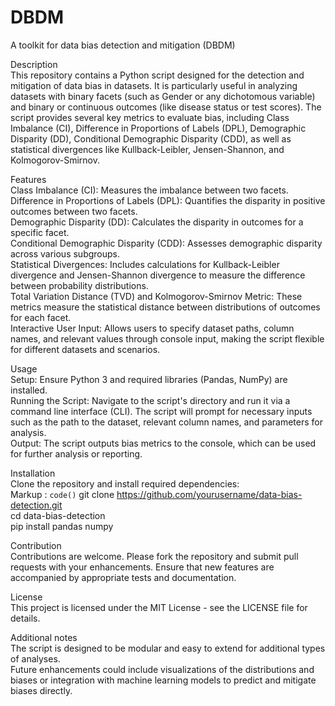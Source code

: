 # DBDM
A toolkit for data bias detection and mitigation (DBDM)

Description<br />
This repository contains a Python script designed for the detection and mitigation of data bias in datasets. It is particularly useful in analyzing datasets with binary facets (such as Gender or any dichotomous variable) and binary or continuous outcomes (like disease status or test scores). The script provides several key metrics to evaluate bias, including Class Imbalance (CI), Difference in Proportions of Labels (DPL), Demographic Disparity (DD), Conditional Demographic Disparity (CDD), as well as statistical divergences like Kullback-Leibler, Jensen-Shannon, and Kolmogorov-Smirnov.

Features<br />
Class Imbalance (CI): Measures the imbalance between two facets.<br />
Difference in Proportions of Labels (DPL): Quantifies the disparity in positive outcomes between two facets.<br />
Demographic Disparity (DD): Calculates the disparity in outcomes for a specific facet.<br />
Conditional Demographic Disparity (CDD): Assesses demographic disparity across various subgroups.<br />
Statistical Divergences: Includes calculations for Kullback-Leibler divergence and Jensen-Shannon divergence to measure the difference between probability distributions.<br />
Total Variation Distance (TVD) and Kolmogorov-Smirnov Metric: These metrics measure the statistical distance between distributions of outcomes for each facet.<br />
Interactive User Input: Allows users to specify dataset paths, column names, and relevant values through console input, making the script flexible for different datasets and scenarios.<br />

Usage<br />
Setup: Ensure Python 3 and required libraries (Pandas, NumPy) are installed.<br />
Running the Script: Navigate to the script's directory and run it via a command line interface (CLI). The script will prompt for necessary inputs such as the path to the dataset, relevant column names, and parameters for analysis.<br />
Output: The script outputs bias metrics to the console, which can be used for further analysis or reporting.<br />

Installation<br />
Clone the repository and install required dependencies:<br />
Markup :  `code()`
git clone https://github.com/yourusername/data-bias-detection.git<br />
cd data-bias-detection<br />
pip install pandas numpy<br />

Contribution<br />
Contributions are welcome. Please fork the repository and submit pull requests with your enhancements. Ensure that new features are accompanied by appropriate tests and documentation.

License<br />
This project is licensed under the MIT License - see the LICENSE file for details.<br />

Additional notes<br />
The script is designed to be modular and easy to extend for additional types of analyses.<br />
Future enhancements could include visualizations of the distributions and biases or integration with machine learning models to predict and mitigate biases directly.<br />
